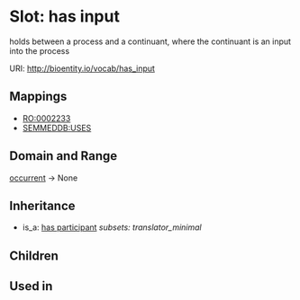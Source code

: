 # Slot: has input


holds between a process and a continuant, where the continuant is an input into the process

URI: http://bioentity.io/vocab/has_input
## Mappings

 * [RO:0002233](http://purl.obolibrary.org/obo/RO_0002233)
 * [SEMMEDDB:USES](http://purl.obolibrary.org/obo/SEMMEDDB_USES)
## Domain and Range

[occurrent](Occurrent.md) -> None
## Inheritance

 *  is_a: [has participant](has_participant.md) *subsets: translator_minimal*
## Children

## Used in

